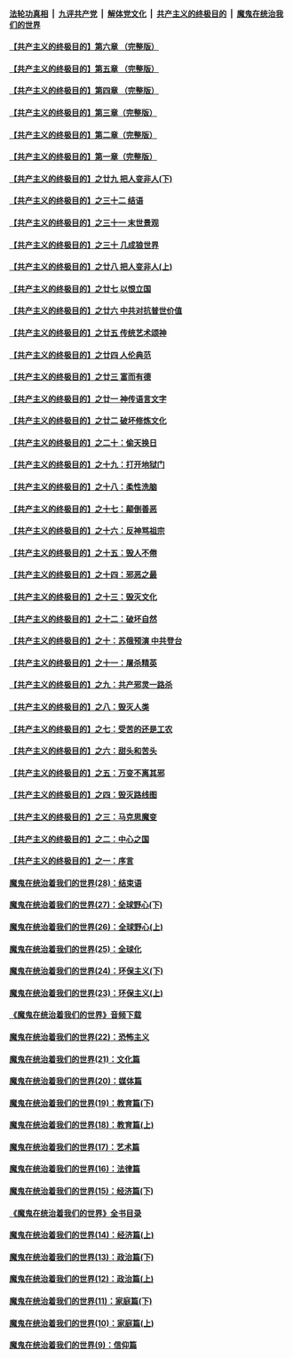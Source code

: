 ####  [法轮功真相](../../../../basic/blob/master/README.md?t=05131801) &nbsp;|&nbsp; [九评共产党](../../../../9ping.md/blob/master/README.md?t=05131801) &nbsp;|&nbsp; [解体党文化](../../../../jtdwh.md/blob/master/README.md?t=05131801)  &nbsp;|&nbsp; [共产主义的终极目的](../../../../gczydzjmd.md/blob/master/README.md?t=05131801) &nbsp;|&nbsp; [魔鬼在统治我们的世界](../../../../mgztzwmdsj.md/blob/master/README.md?t=05131801) 

#### [【共产主义的终极目的】第六章 （完整版）](../pages/nsc422/n11428913.md?t=05131801) 

#### [【共产主义的终极目的】第五章 （完整版）](../pages/nsc422/n11428912.md?t=05131801) 

#### [【共产主义的终极目的】第四章 （完整版）](../pages/nsc422/n11428907.md?t=05131801) 

#### [【共产主义的终极目的】第三章（完整版）](../pages/nsc422/n11428848.md?t=05131801) 

#### [【共产主义的终极目的】第二章（完整版）](../pages/nsc422/n11428831.md?t=05131801) 

#### [【共产主义的终极目的】第一章（完整版）](../pages/nsc422/n11417651.md?t=05131801) 

#### [【共产主义的终极目的】之廿九 把人变非人(下)](../pages/nsc422/n11344140.md?t=05131801) 

#### [【共产主义的终极目的】之三十二 结语](../pages/nsc422/n11360535.md?t=05131801) 

#### [【共产主义的终极目的】之三十一 末世景观](../pages/nsc422/n11351129.md?t=05131801) 

#### [【共产主义的终极目的】之三十 几成狼世界](../pages/nsc422/n11348280.md?t=05131801) 

#### [【共产主义的终极目的】之廿八 把人变非人(上)](../pages/nsc422/n11340492.md?t=05131801) 

#### [【共产主义的终极目的】之廿七 以恨立国](../pages/nsc422/n11336944.md?t=05131801) 

#### [【共产主义的终极目的】之廿六 中共对抗普世价值](../pages/nsc422/n11324785.md?t=05131801) 

#### [【共产主义的终极目的】之廿五 传统艺术颂神](../pages/nsc422/n11296396.md?t=05131801) 

#### [【共产主义的终极目的】之廿四 人伦典范](../pages/nsc422/n11296397.md?t=05131801) 

#### [【共产主义的终极目的】之廿三 富而有德](../pages/nsc422/n11283598.md?t=05131801) 

#### [【共产主义的终极目的】之廿一 神传语言文字](../pages/nsc422/n11263265.md?t=05131801) 

#### [【共产主义的终极目的】之廿二 破坏修炼文化](../pages/nsc422/n11245728.md?t=05131801) 

#### [【共产主义的终极目的】之二十：偷天换日](../pages/nsc422/n11238846.md?t=05131801) 

#### [【共产主义的终极目的】之十九：打开地狱门](../pages/nsc422/n11206376.md?t=05131801) 

#### [【共产主义的终极目的】之十八：柔性洗脑](../pages/nsc422/n11199994.md?t=05131801) 

#### [【共产主义的终极目的】之十七：颠倒善恶](../pages/nsc422/n11179782.md?t=05131801) 

#### [【共产主义的终极目的】之十六：反神骂祖宗](../pages/nsc422/n11166798.md?t=05131801) 

#### [【共产主义的终极目的】之十五：毁人不倦](../pages/nsc422/n11166792.md?t=05131801) 

#### [【共产主义的终极目的】之十四：邪恶之最](../pages/nsc422/n11150249.md?t=05131801) 

#### [【共产主义的终极目的】之十三：毁灭文化](../pages/nsc422/n11135227.md?t=05131801) 

#### [【共产主义的终极目的】之十二：破坏自然](../pages/nsc422/n11135214.md?t=05131801) 

#### [【共产主义的终极目的】之十：苏俄预演 中共登台](../pages/nsc422/n11118424.md?t=05131801) 

#### [【共产主义的终极目的】之十一：屠杀精英](../pages/nsc422/n11118442.md?t=05131801) 

#### [【共产主义的终极目的】之九：共产邪灵一路杀](../pages/nsc422/n11114139.md?t=05131801) 

#### [【共产主义的终极目的】之八：毁灭人类](../pages/nsc422/n11108503.md?t=05131801) 

#### [【共产主义的终极目的】之七：受苦的还是工农](../pages/nsc422/n11101809.md?t=05131801) 

#### [【共产主义的终极目的】之六：甜头和苦头](../pages/nsc422/n11096971.md?t=05131801) 

#### [【共产主义的终极目的】之五：万变不离其邪](../pages/nsc422/n11091285.md?t=05131801) 

#### [【共产主义的终极目的】之四：毁灭路线图](../pages/nsc422/n11086284.md?t=05131801) 

#### [【共产主义的终极目的】之三：马克思魔变](../pages/nsc422/n11061941.md?t=05131801) 

#### [【共产主义的终极目的】之二：中心之国](../pages/nsc422/n11047728.md?t=05131801) 

#### [【共产主义的终极目的】之一：序言](../pages/nsc422/n11086077.md?t=05131801) 

#### [魔鬼在统治着我们的世界(28)：结束语](../pages/nsc422/n10936246.md?t=05131801) 

#### [魔鬼在统治着我们的世界(27)：全球野心(下)](../pages/nsc422/n10928319.md?t=05131801) 

#### [魔鬼在统治着我们的世界(26)：全球野心(上)](../pages/nsc422/n10900318.md?t=05131801) 

#### [魔鬼在统治着我们的世界(25)：全球化](../pages/nsc422/n10788205.md?t=05131801) 

#### [魔鬼在统治着我们的世界(24)：环保主义(下)](../pages/nsc422/n10695307.md?t=05131801) 

#### [魔鬼在统治着我们的世界(23)：环保主义(上)](../pages/nsc422/n10688613.md?t=05131801) 

#### [《魔鬼在统治着我们的世界》音频下载](../pages/nsc422/n10635553.md?t=05131801) 

#### [魔鬼在统治着我们的世界(22)：恐怖主义](../pages/nsc422/n10614727.md?t=05131801) 

#### [魔鬼在统治着我们的世界(21)：文化篇](../pages/nsc422/n10597706.md?t=05131801) 

#### [魔鬼在统治着我们的世界(20)：媒体篇](../pages/nsc422/n10586579.md?t=05131801) 

#### [魔鬼在统治着我们的世界(19)：教育篇(下)](../pages/nsc422/n10564808.md?t=05131801) 

#### [魔鬼在统治着我们的世界(18)：教育篇(上)](../pages/nsc422/n10526970.md?t=05131801) 

#### [魔鬼在统治着我们的世界(17)：艺术篇](../pages/nsc422/n10499093.md?t=05131801) 

#### [魔鬼在统治着我们的世界(16)：法律篇](../pages/nsc422/n10485969.md?t=05131801) 

#### [魔鬼在统治着我们的世界(15)：经济篇(下)](../pages/nsc422/n10469975.md?t=05131801) 

#### [《魔鬼在统治着我们的世界》全书目录](../pages/nsc422/n10464261.md?t=05131801) 

#### [魔鬼在统治着我们的世界(14)：经济篇(上)](../pages/nsc422/n10457370.md?t=05131801) 

#### [魔鬼在统治着我们的世界(13)：政治篇(下)](../pages/nsc422/n10448270.md?t=05131801) 

#### [魔鬼在统治着我们的世界(12)：政治篇(上)](../pages/nsc422/n10444576.md?t=05131801) 

#### [魔鬼在统治着我们的世界(11)：家庭篇(下)](../pages/nsc422/n10440961.md?t=05131801) 

#### [魔鬼在统治着我们的世界(10)：家庭篇(上)](../pages/nsc422/n10435448.md?t=05131801) 

#### [魔鬼在统治着我们的世界(9)：信仰篇](../pages/nsc422/n10432159.md?t=05131801) 

